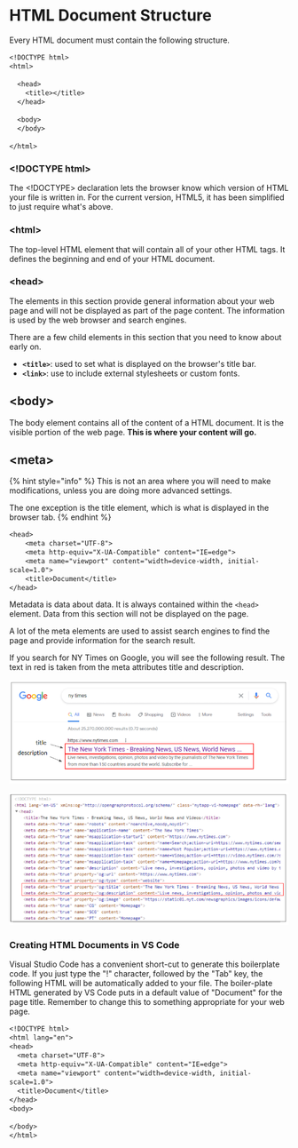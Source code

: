 # HTML Document Structure

Every HTML document must contain the following structure. 

```markup
<!DOCTYPE html>
<html>

  <head>
    <title></title>
  </head>

  <body>
  </body>
  
</html>
```

### \<!DOCTYPE html>

The \<!DOCTYPE> declaration lets the browser know which version of HTML your file is written in. For the current version, HTML5, it has been simplified to just require what's above.

### \<html>

The top-level HTML element that will contain all of your other HTML tags. It defines the beginning and end of your HTML document.

### \<head>

The elements in this section provide general information about your web page and will not be displayed as part of the page content. The information is used by the web browser and search engines.

There are a few child elements in this section that you need to know about early on.

* **`<title>`**: used to set what is displayed on the browser's title bar.
* **`<link>`**: use to include external stylesheets or custom fonts.

## \<body>

The body element contains all of the content of a HTML document. It is the visible portion of the web page. **This is where your content will go.**

## \<meta>

{% hint style="info" %}
This is not an area where you will need to make modifications, unless you are doing more advanced settings.

The one exception is the title element, which is what is displayed in the browser tab.
{% endhint %}

```markup
<head>
    <meta charset="UTF-8">
    <meta http-equiv="X-UA-Compatible" content="IE=edge">
    <meta name="viewport" content="width=device-width, initial-scale=1.0">
    <title>Document</title>
</head>
```

Metadata is data about data. It is always contained within the `<head>` element. Data from this section will not be displayed on the page.

A lot of the meta elements are used to assist search engines to find the page and provide information for the search result.

If you search for NY Times on Google, you will see the following result. The text in red is taken from the meta attributes title and description.

![](<../../.gitbook/assets/image (8).png>)

![](../../.gitbook/assets/image.png)

###

### Creating HTML Documents in VS Code

Visual Studio Code has a convenient short-cut to generate this boilerplate code. If you just type the "!" character, followed by the "Tab" key, the following HTML will be automatically added to your file. The boiler-plate HTML generated by VS Code puts in a default value of "Document" for the page title. Remember to change this to something appropriate for your web page.

```markup
<!DOCTYPE html>
<html lang="en">
<head>
  <meta charset="UTF-8">
  <meta http-equiv="X-UA-Compatible" content="IE=edge">
  <meta name="viewport" content="width=device-width, initial-scale=1.0">
  <title>Document</title>
</head>
<body>
  
</body>
</html>
```
